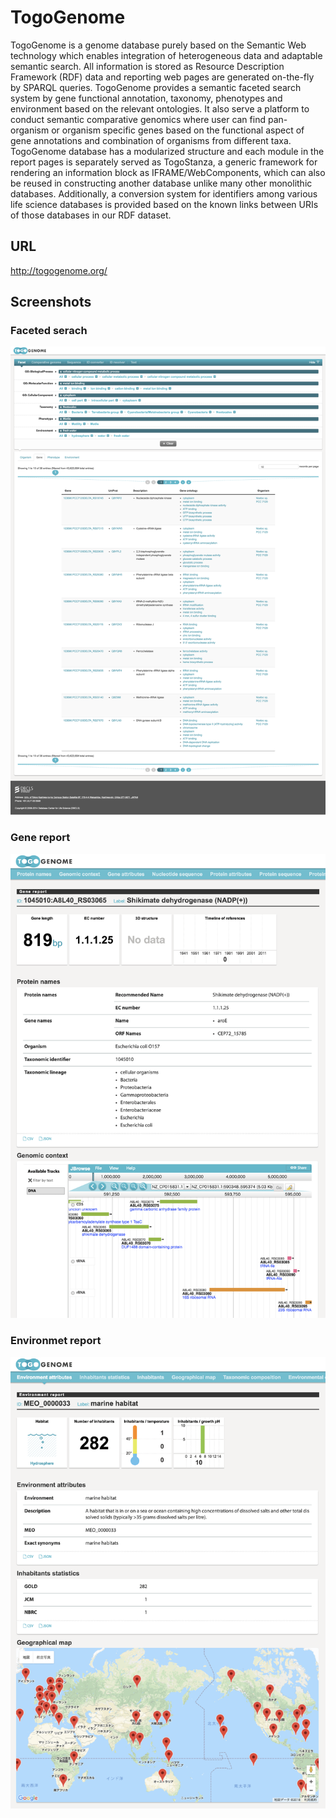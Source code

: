 # TogoGenome

TogoGenome is a genome database purely based on the Semantic Web technology which enables integration of heterogeneous data and adaptable semantic search. All information is stored as Resource Description Framework (RDF) data and reporting web pages are generated on-the-fly by SPARQL queries. TogoGenome provides a semantic faceted search system by gene functional annotation, taxonomy, phenotypes and environment based on the relevant ontologies. It also serve a platform to conduct semantic comparative genomics where user can find pan-organism or organism specific genes based on the functional aspect of gene annotations and combination of organisms from different taxa. TogoGenome database has a modularized structure and each module in the report pages is separately served as TogoStanza, a generic framework for rendering an information block as IFRAME/WebComponents, which can also be reused in constructing another database unlike many other monolithic databases. Additionally, a conversion system for identifiers among various life science databases is provided based on the known links between URIs of those databases in our RDF dataset.

## URL

http://togogenome.org/

## Screenshots

### Faceted serach

![Fig-1](https://raw.githubusercontent.com/dbcls/website/master/services/images/TogoGenome_fig-1.png)

### Gene report

![Fig-2](https://raw.githubusercontent.com/dbcls/website/master/services/images/TogoGenome_fig-2.png)

### Environmet report

![Fig-3](https://raw.githubusercontent.com/dbcls/website/master/services/images/TogoGenome_fig-3.png)


